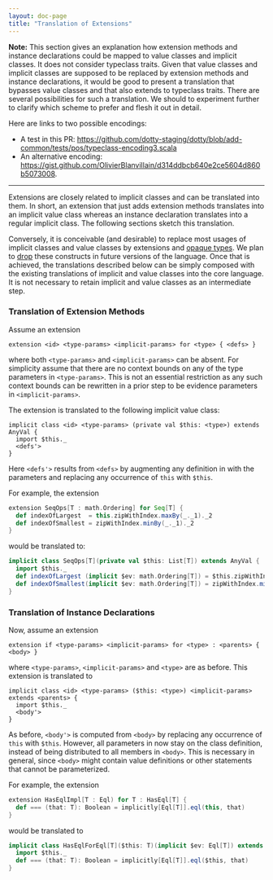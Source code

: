 ```yaml
---
layout: doc-page
title: "Translation of Extensions"
---
```


**Note:** This section gives an explanation how extension methods and instance declarations could be mapped to value classes and implicit classes. It does not consider typeclass traits. Given that value classes and implicit classes are supposed to be replaced by
extension methods and instance declarations, it would be good to present a translation that bypasses value classes and that also extends to typeclass traits. There are several
possibilities for such a translation. We should to experiment further to clarify which
scheme to prefer and flesh it out in detail.

Here are links to two possible encodings:

 - A test in this PR: https://github.com/dotty-staging/dotty/blob/add-common/tests/pos/typeclass-encoding3.scala
 - An alternative encoding:  https://gist.github.com/OlivierBlanvillain/d314ddbcb640e2ce5604d860b5073008.

---

Extensions are closely related to implicit classes and can be translated into them. In short,
an extension that just adds extension methods translates into an implicit value class whereas an instance declaration translates into a regular implicit class. The following sections sketch this translation.

Conversely, it is conceivable (and desirable) to replace most usages of implicit classes and value classes by extensions and [opaque types](../opaques.html). We plan to [drop](../dropped/implicit-value-classes.html)
these constructs in future versions of the language. Once that is achieved, the translations described
below can be simply composed with the existing translations of implicit and value classes into the core language. It is
not necessary to retain implicit and value classes as an intermediate step.


### Translation of Extension Methods

Assume an extension

    extension <id> <type-params> <implicit-params> for <type> { <defs> }

where both `<type-params>` and `<implicit-params>` can be absent.
For simplicity assume that there are no context bounds on any of the type parameters
in `<type-params>`. This is not an essential restriction as any such context bounds can be rewritten in a prior step to be evidence parameters in `<implicit-params>`.

The extension is translated to the following implicit value class:

    implicit class <id> <type-params> (private val $this: <type>) extends AnyVal {
      import $this._
      <defs'>
    }

Here `<defs'>` results from `<defs>` by augmenting any definition in <defs> with the parameters <implicit-params> and replacing any occurrence of `this` with `$this`.

For example, the extension

```scala
extension SeqOps[T : math.Ordering] for Seq[T] {
  def indexOfLargest  = this.zipWithIndex.maxBy(_._1)._2
  def indexOfSmallest = zipWithIndex.minBy(_._1)._2
}
```

would be translated to:

```scala
implicit class SeqOps[T](private val $this: List[T]) extends AnyVal {
  import $this._
  def indexOfLargest (implicit $ev: math.Ordering[T]) = $this.zipWithIndex.maxBy(_._1)._2
  def indexOfSmallest(implicit $ev: math.Ordering[T]) = zipWithIndex.minBy(_._1)._2
}
```

### Translation of Instance Declarations

Now, assume an extension

    extension if <type-params> <implicit-params> for <type> : <parents> { <body> }

where `<type-params>`, `<implicit-params>` and `<type>` are as before.
This extension is translated to

    implicit class <id> <type-params> ($this: <type>) <implicit-params> extends <parents> {
      import $this._
      <body'>
    }

As before, `<body'>` is computed from `<body>` by replacing any occurrence of `this` with `$this`. However, all parameters in <implicit-params> now stay on the class definition, instead of being distributed to all members in `<body>`. This is necessary in general, since `<body>` might contain value definitions or other statements that cannot be
parameterized.

For example, the extension

```scala
extension HasEqlImpl[T : Eql) for T : HasEql[T] {
  def === (that: T): Boolean = implicitly[Eql[T]].eql(this, that)
}
```

would be translated to

```scala
implicit class HasEqlForEql[T]($this: T)(implicit $ev: Eql[T]) extends HasEql[T] {
  import $this._
  def === (that: T): Boolean = implicitly[Eql[T]].eql($this, that)
}
```
